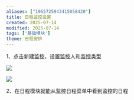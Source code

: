 ```yaml
---
aliases: ["1965725943415058420"]
title: 日程监控设置
created: 2025-07-14
modified: 2025-07-14
tags: ['基础模块']
theme: 日程安排
---
```


1、点击新建监控，设置监控人和监控类型

![](https://myhelpdoc.oss-cn-heyuan.aliyuncs.com/mdimages/bb04eced67deb3eaef2da4485039b146.jpg)

![](https://myhelpdoc.oss-cn-heyuan.aliyuncs.com/mdimages/19a71851d0f20652f3453a5393b77cd4.jpg)

2、在日程模块就能从监控日程菜单中看到监控的日程

